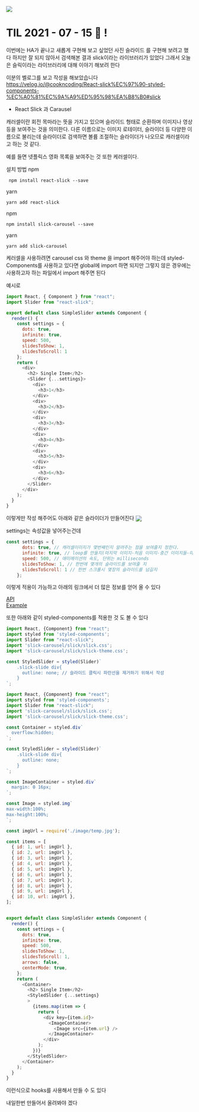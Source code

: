  <img src="TILimage.png" align="center" />

# TIL 2021 - 07 - 15 📖 !

이번에는 HA가 끝나고 새롭게 구현해 보고 싶었던 사진 슬라이드 를 구현해 보려고 했다 하지만 잘 되지 않아서 검색해본 결과 slick이라는 라이브러리가 있었다 그래서 오늘은 슬릭이라는 라이브러리에 대해 이야기 해보려 한다

이분의 벨로그를 보고 작성을 해보았습니다 
https://velog.io/@cookncoding/React-slick%EC%97%90-styled-components-%EC%A0%81%EC%9A%A9%ED%95%98%EA%B8%B0#slick

- React Slick 과 Carausel

캐러셀이란 회전 목마라는 뜻을 가지고 있으며 슬라이드 형태로 순환하며 이미지나 영상등을 보여주는 것을 의미한다. 다른 이름으로는 이미지 로테이터, 슬라이더 등 다양한 이름으로 불리는데 슬라이더로 검색하면 볼륨 조절하는 슬라이더가 나오므로 캐러셀이라고 하는 것 같다.

예를 들면 넷플릭스 영화 목록을 보여주는 것 또한 케러셀이다.

설치 방법 
npm

``` npm install react-slick --save```

yarn

``` yarn add react-slick ```


npm

```npm install slick-carousel --save```

yarn

```yarn add slick-carousel```

케러셀을 사용하려면 carousel css 와 theme 을 import 해주어야 하는데 styled-Components를 사용하고 있다면 global에 import 하면 되지만 그렇지 않은 경우에는 사용하고자 하는 파일에서 import 해주면 된다 

예시로 
```js
import React, { Component } from "react";
import Slider from "react-slick";

export default class SimpleSlider extends Component {
  render() {
    const settings = {
      dots: true,
      infinite: true,
      speed: 500,
      slidesToShow: 1,
      slidesToScroll: 1
    };
    return (
      <div>
        <h2> Single Item</h2>
        <Slider {...settings}>
          <div>
            <h3>1</h3>
          </div>
          <div>
            <h3>2</h3>
          </div>
          <div>
            <h3>3</h3>
          </div>
          <div>
            <h3>4</h3>
          </div>
          <div>
            <h3>5</h3>
          </div>
          <div>
            <h3>6</h3>
          </div>
        </Slider>
      </div>
    );
  }
}
``` 
이렇게만 작성 해주어도 아래와 같은 슬라이더가 만들어진다 
 <img src="simpleslider.png" align="center" />

settings는 속성값을 넣어주는건데 
```js
const settings = {
      dots: true, // 캐러셀이미지가 몇번째인지 알려주는 점을 보여줄지 정한다.
      infinite: true, // loop를 만들지(마지막 이미지-처음 이미지-중간 이미지들-마지막 이미지)
      speed: 500, // 애미메이션의 속도, 단위는 milliseconds
      slidesToShow: 1, // 한번에 몇개의 슬라이드를 보여줄 지
      slidesToScroll: 1 // 한번 스크롤시 몇장의 슬라이드를 넘길지
    };
```
 이렇게 적용이 가능하고 아래의 링크에서 더 많은 정보를 얻어 올 수 있다 

 [API](https://react-slick.neostack.com/docs/api/)
 <br>
  [Example](https://react-slick.neostack.com/docs/example/simple-slider/)

 또한 아래와 같이 styled-components를 적용한 것 도 볼 수 있다

```js
import React, {Component} from "react";
import styled from 'styled-components';
import Slider from "react-slick";
import 'slick-carousel/slick/slick.css';
import 'slick-carousel/slick/slick-theme.css';

const StyledSlider = styled(Slider)`
    .slick-slide div{
      outline: none; // 슬라이드 클릭시 파란선을 제거하기 위해서 작성
    }
`;
```

```js
import React, {Component} from "react";
import styled from 'styled-components';
import Slider from "react-slick";
import 'slick-carousel/slick/slick.css';
import 'slick-carousel/slick/slick-theme.css';

const Container = styled.div`
  overflow:hidden;
`;

const StyledSlider = styled(Slider)`
    .slick-slide div{
      outline: none;
    }
`;

const ImageContainer = styled.div`
  margin: 0 16px;
`;

const Image = styled.img`
max-width:100%;
max-height:100%;
`;

const imgUrl = require('./image/temp.jpg');

const items = [
  { id: 1, url: imgUrl },
  { id: 2, url: imgUrl },
  { id: 3, url: imgUrl },
  { id: 4, url: imgUrl },
  { id: 5, url: imgUrl },
  { id: 6, url: imgUrl },
  { id: 7, url: imgUrl },
  { id: 8, url: imgUrl },
  { id: 9, url: imgUrl },
  { id: 10, url: imgUrl },
];


export default class SimpleSlider extends Component {
  render() {
    const settings = {
      dots: true,
      infinite: true,
      speed: 500,
      slidesToShow: 1,
      slidesToScroll: 1,
      arrows: false,
      centerMode: true,
    };
    return (
      <Container>
        <h2> Single Item</h2>
        <StyledSlider {...settings}
        >
          {items.map(item => {
            return (
              <div key={item.id}>
                <ImageContainer>
                  <Image src={item.url} />
                </ImageContainer>
              </div>
            );
          })}
        </StyledSlider>
      </Container>
    );
  }
}
```
이런식으로 hooks를 사용해서 만들 수 도 있다 

내일한번 만들어서 올려봐야 겠다